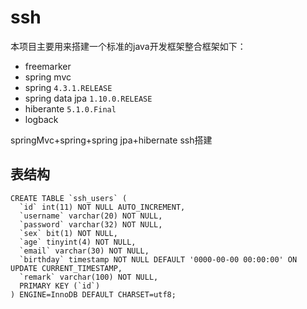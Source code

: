 # ssh
本项目主要用来搭建一个标准的java开发框架整合框架如下：

- freemarker
- spring mvc
- spring `4.3.1.RELEASE`
- spring data jpa `1.10.0.RELEASE`
- hiberante `5.1.0.Final`
- logback

springMvc+spring+spring jpa+hibernate ssh搭建

## 表结构
```
CREATE TABLE `ssh_users` (
  `id` int(11) NOT NULL AUTO_INCREMENT,
  `username` varchar(20) NOT NULL,
  `password` varchar(32) NOT NULL,
  `sex` bit(1) NOT NULL,
  `age` tinyint(4) NOT NULL,
  `email` varchar(30) NOT NULL,
  `birthday` timestamp NOT NULL DEFAULT '0000-00-00 00:00:00' ON UPDATE CURRENT_TIMESTAMP,
  `remark` varchar(100) NOT NULL,
  PRIMARY KEY (`id`)
) ENGINE=InnoDB DEFAULT CHARSET=utf8;
```
